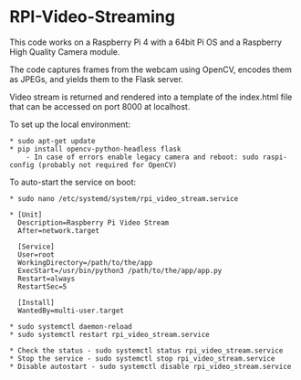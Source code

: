 # RPI-Video-Streaming

This code works on a Raspberry Pi 4 with a 64bit Pi OS and a Raspberry High Quality Camera module.

The code captures frames from the webcam using OpenCV, encodes them as JPEGs, and yields them to the Flask server.

Video stream is returned and rendered into a template of the index.html file that can be accessed on port 8000 at localhost.

To set up the local environment:

    * sudo apt-get update
    * pip install opencv-python-headless flask
        - In case of errors enable legacy camera and reboot: sudo raspi-config (probably not required for OpenCV)

To auto-start the service on boot:

    * sudo nano /etc/systemd/system/rpi_video_stream.service
    
    * [Unit]
      Description=Raspberry Pi Video Stream
      After=network.target

      [Service]
      User=root
      WorkingDirectory=/path/to/the/app
      ExecStart=/usr/bin/python3 /path/to/the/app/app.py
      Restart=always
      RestartSec=5

      [Install]
      WantedBy=multi-user.target

    * sudo systemctl daemon-reload
    * sudo systemctl restart rpi_video_stream.service

    * Check the status - sudo systemctl status rpi_video_stream.service
    * Stop the service - sudo systemctl stop rpi_video_stream.service
    * Disable autostart - sudo systemctl disable rpi_video_stream.service